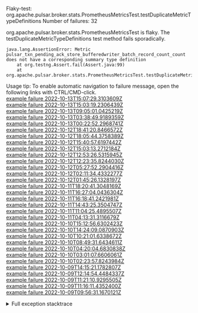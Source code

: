         
Flaky-test: org.apache.pulsar.broker.stats.PrometheusMetricsTest.testDuplicateMetricTypeDefinitions
Number of failures: 32

org.apache.pulsar.broker.stats.PrometheusMetricsTest is flaky. The testDuplicateMetricTypeDefinitions test method fails sporadically.

```
java.lang.AssertionError: Metric pulsar_txn_pending_ack_store_bufferedwriter_batch_record_count_count does not have a corresponding summary type definition
	at org.testng.Assert.fail(Assert.java:99)
	at org.apache.pulsar.broker.stats.PrometheusMetricsTest.testDuplicateMetricTypeDefinitions(PrometheusMetricsTest.java:842)
```

Usage tip: To enable automatic navigation to failure message, open the following links with CTRL/CMD-click.  
[example failure 2022-10-13T15:07:29.3103609Z](https://github.com/apache/pulsar/actions/runs/3240577012/jobs/5317352775#step:8:2192)  
[example failure 2022-10-13T15:03:19.2306439Z](https://github.com/apache/pulsar/actions/runs/3240610250/jobs/5317309475#step:8:2013)  
[example failure 2022-10-13T09:05:01.0425219Z](https://github.com/apache/pulsar/actions/runs/3240610250/jobs/5311712964#step:8:1756)  
[example failure 2022-10-13T03:38:49.9189359Z](https://github.com/apache/pulsar/actions/runs/3233318834/jobs/5308618418#step:8:1779)  
[example failure 2022-10-13T00:22:52.2968741Z](https://github.com/apache/pulsar/actions/runs/3225080636/jobs/5307118618#step:8:1877)  
[example failure 2022-10-12T18:41:20.8466572Z](https://github.com/apache/pulsar/actions/runs/3236801789/jobs/5303181996#step:8:2018)  
[example failure 2022-10-12T18:05:44.3758389Z](https://github.com/apache/pulsar/actions/runs/3225080636/jobs/5302462647#step:8:1880)  
[example failure 2022-10-12T15:40:57.6197442Z](https://github.com/apache/pulsar/actions/runs/3235705916/jobs/5300569342#step:8:2025)  
[example failure 2022-10-12T15:03:13.2712184Z](https://github.com/apache/pulsar/actions/runs/3225080636/jobs/5299947306#step:8:1819)  
[example failure 2022-10-12T12:53:26.5315945Z](https://github.com/apache/pulsar/actions/runs/3225080636/jobs/5297070111#step:8:1985)  
[example failure 2022-10-12T12:23:35.8244030Z](https://github.com/apache/pulsar/actions/runs/3233318834/jobs/5296016020#step:8:1888)  
[example failure 2022-10-12T05:27:52.2904416Z](https://github.com/apache/pulsar/actions/runs/3225080636/jobs/5292392548#step:8:1819)  
[example failure 2022-10-12T02:11:34.4332277Z](https://github.com/apache/pulsar/actions/runs/3231410501/jobs/5290909090#step:8:1992)  
[example failure 2022-10-12T01:45:26.1328197Z](https://github.com/apache/pulsar/actions/runs/3225955522/jobs/5290732556#step:8:1791)  
[example failure 2022-10-11T18:20:41.3048169Z](https://github.com/apache/pulsar/actions/runs/3225955522/jobs/5285842677#step:8:1820)  
[example failure 2022-10-11T16:27:04.0436304Z](https://github.com/apache/pulsar/actions/runs/3225955522/jobs/5284328569#step:8:2027)  
[example failure 2022-10-11T16:18:41.2421981Z](https://github.com/apache/pulsar/actions/runs/3225447109/jobs/5284149796#step:8:1945)  
[example failure 2022-10-11T14:43:25.3504747Z](https://github.com/apache/pulsar/actions/runs/3225447109/jobs/5282441312#step:8:1982)  
[example failure 2022-10-11T11:04:25.4895507Z](https://github.com/apache/pulsar/actions/runs/3223890090/jobs/5278497616#step:8:1881)  
[example failure 2022-10-11T04:13:31.3116679Z](https://github.com/apache/pulsar/actions/runs/3223890090/jobs/5274485969#step:8:1888)  
[example failure 2022-10-10T15:12:56.6302423Z](https://github.com/apache/pulsar/actions/runs/3214320846/jobs/5266457427#step:8:1721)  
[example failure 2022-10-10T14:24:09.0870903Z](https://github.com/apache/pulsar/actions/runs/3214320846/jobs/5265621520#step:8:1876)  
[example failure 2022-10-10T10:21:01.6338672Z](https://github.com/apache/pulsar/actions/runs/3217598692/jobs/5262371795#step:8:1721)  
[example failure 2022-10-10T08:49:31.6434611Z](https://github.com/apache/pulsar/actions/runs/3216792245/jobs/5261185394#step:8:1721)  
[example failure 2022-10-10T04:20:04.6830838Z](https://github.com/apache/pulsar/actions/runs/3212721140/jobs/5258920079#step:8:1721)  
[example failure 2022-10-10T03:01:07.6606061Z](https://github.com/apache/pulsar/actions/runs/3213481763/jobs/5258443612#step:8:1876)  
[example failure 2022-10-10T02:23:57.8243984Z](https://github.com/apache/pulsar/actions/runs/3198977339/jobs/5258187188#step:8:1876)  
[example failure 2022-10-09T14:15:21.1782807Z](https://github.com/apache/pulsar/actions/runs/3214320846/jobs/5254631673#step:8:1876)  
[example failure 2022-10-09T12:14:54.4484337Z](https://github.com/apache/pulsar/actions/runs/3210437931/jobs/5254080828#step:8:1721)  
[example failure 2022-10-09T11:21:10.9295505Z](https://github.com/apache/pulsar/actions/runs/3213453710/jobs/5253826613#step:8:1721)  
[example failure 2022-10-09T11:16:11.4352400Z](https://github.com/apache/pulsar/actions/runs/3209406941/jobs/5253787615#step:8:1591)  
[example failure 2022-10-09T09:56:31.1670121Z](https://github.com/apache/pulsar/actions/runs/3210625834/jobs/5253428797#step:8:1721)  


<details>
<summary>Full exception stacktrace</summary>
<code><pre>
java.lang.AssertionError: Metric pulsar_txn_pending_ack_store_bufferedwriter_batch_record_count_count does not have a corresponding summary type definition
	at org.testng.Assert.fail(Assert.java:99)
	at org.apache.pulsar.broker.stats.PrometheusMetricsTest.testDuplicateMetricTypeDefinitions(PrometheusMetricsTest.java:842)
	at java.base/jdk.internal.reflect.NativeMethodAccessorImpl.invoke0(Native Method)
	at java.base/jdk.internal.reflect.NativeMethodAccessorImpl.invoke(NativeMethodAccessorImpl.java:77)
	at java.base/jdk.internal.reflect.DelegatingMethodAccessorImpl.invoke(DelegatingMethodAccessorImpl.java:43)
	at java.base/java.lang.reflect.Method.invoke(Method.java:568)
	at org.testng.internal.MethodInvocationHelper.invokeMethod(MethodInvocationHelper.java:132)
	at org.testng.internal.InvokeMethodRunnable.runOne(InvokeMethodRunnable.java:45)
	at org.testng.internal.InvokeMethodRunnable.call(InvokeMethodRunnable.java:73)
	at org.testng.internal.InvokeMethodRunnable.call(InvokeMethodRunnable.java:11)
	at java.base/java.util.concurrent.FutureTask.run(FutureTask.java:264)
	at java.base/java.util.concurrent.ThreadPoolExecutor.runWorker(ThreadPoolExecutor.java:1136)
	at java.base/java.util.concurrent.ThreadPoolExecutor$Worker.run(ThreadPoolExecutor.java:635)
	at java.base/java.lang.Thread.run(Thread.java:833)

</pre></code>
</details>

